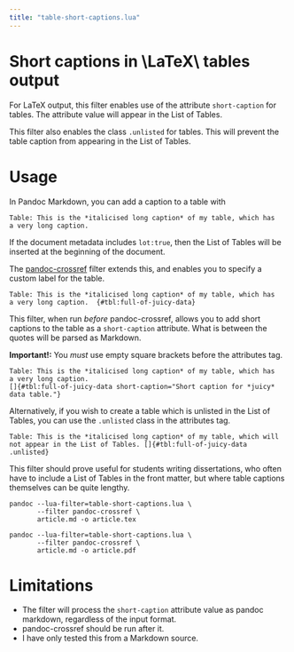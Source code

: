 ```yaml
---
title: "table-short-captions.lua"
---
```


# Short captions in \LaTeX\ tables output

For LaTeX output, this filter enables use of the attribute
`short-caption` for tables. The attribute value will appear in the List
of Tables.

This filter also enables the class `.unlisted` for tables. This will
prevent the table caption from appearing in the List of Tables.

# Usage

In Pandoc Markdown, you can add a caption to a table with

    Table: This is the *italicised long caption* of my table, which has
    a very long caption.

If the document metadata includes `lot:true`, then the List of Tables
will be inserted at the beginning of the document.

The [pandoc-crossref](http://lierdakil.github.io/pandoc-crossref/)
filter extends this, and enables you to specify a custom label for the
table.

    Table: This is the *italicised long caption* of my table, which has
    a very long caption.  {#tbl:full-of-juicy-data}

This filter, when run _before_ pandoc-crossref, allows you to add short
captions to the table as a `short-caption` attribute. What is between
the quotes will be parsed as Markdown.

**Important!:** You _must_ use empty square brackets before the
attributes tag.

    Table: This is the *italicised long caption* of my table, which has
    a very long caption.
    []{#tbl:full-of-juicy-data short-caption="Short caption for *juicy* data table."}

Alternatively, if you wish to create a table which is unlisted in the
List of Tables, you can use the `.unlisted` class in the attributes tag.

    Table: This is the *italicised long caption* of my table, which will
    not appear in the List of Tables. []{#tbl:full-of-juicy-data .unlisted}

This filter should prove useful for students writing dissertations, who
often have to include a List of Tables in the front matter, but where
table captions themselves can be quite lengthy.

    pandoc --lua-filter=table-short-captions.lua \
           --filter pandoc-crossref \
           article.md -o article.tex

    pandoc --lua-filter=table-short-captions.lua \
           --filter pandoc-crossref \
           article.md -o article.pdf


# Limitations

- The filter will process the `short-caption` attribute value as pandoc
  markdown, regardless of the input format.
- pandoc-crossref should be run after it.
- I have only tested this from a Markdown source.
